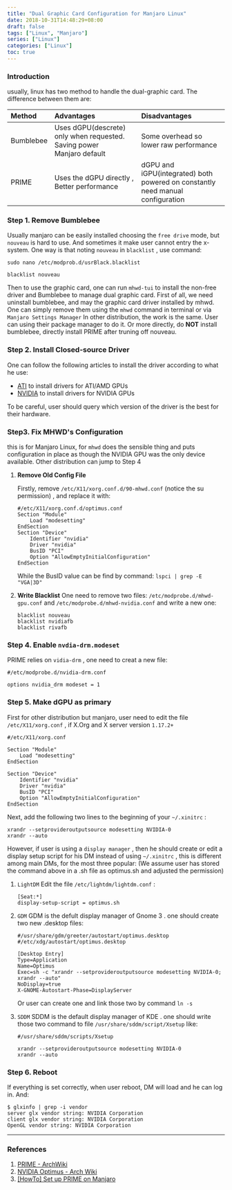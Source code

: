 ```yaml
---
title: "Dual Graphic Card Configuration for Manjaro Linux"
date: 2018-10-31T14:48:29+08:00
draft: false
tags: ["Linux", "Manjaro"]
series: ["Linux"]
categories: ["Linux"]
toc: true
---
```


### Introduction
usually, linux has two method to handle the dual-graphic card. The difference between
them are:

| Method         | Advantages     | Disadvantages|
| :------------- | :------------- |:-------------|
|Bumblebee       | Uses dGPU(descrete) only when requested.  Saving power <br> Manjaro default|Some overhead so lower raw performance|
|PRIME|Uses the dGPU directly , Better performance |dGPU and iGPU(integrated) both powered on constantly <br> need manual configuration|

### Step 1. Remove Bumblebee

Usually manjaro can be easily installed choosing the `free drive` mode, but `nouveau`
is hard to use. And sometimes it make user cannot entry the x-system.
One way is that noting `nouveau` in `blacklist` , use command:
```shell
sudo nano /etc/modprob.d/usrBlack.blacklist

blacklist nouveau
```
Then to use the graphic card, one can run `mhwd-tui` to install the non-free driver and
Bumblebee to manage dual graphic card.
First of all, we need uninstall bumblebee, and may the graphic card driver installed by mhwd.
One can simply remove them using the `mhwd` command in terminal or via `Manjaro Settings Manager`
In other distribution, the work is the same. User can using their package manager to do it.
Or more directly, do **NOT** install bumblebee, directly install PRIME after truning off nouveau.

### Step 2. Install Closed-source Driver
One can follow the following articles to install the driver according to what he use:

- [ATI](https://wiki.archlinux.org/index.php/ATI) to install drivers for ATI/AMD GPUs
- [NVIDIA](https://wiki.archlinux.org/index.php/NVIDIA) to install drivers for NVIDIA GPUs

To be careful, user should query which version of the driver is the best for their hardware.

### Step3. Fix MHWD's Configuration
this is for Manjaro Linux, for `mhwd` does the sensible thing and puts configuration in place as though the NVIDIA GPU was the only device available.
Other distribution can jump to Step 4

1. **Remove Old Config File**

    Firstly, remove `/etc/X11/xorg.conf.d/90-mhwd.conf` (notice the su permission) , and replace it with:
    ```shell
    #/etc/X11/xorg.conf.d/optimus.conf  
    Section "Module"
        Load "modesetting"
    EndSection  
    Section "Device"
        Identifier "nvidia"
        Driver "nvidia"
        BusID "PCI"
        Option "AllowEmptyInitialConfiguration"
    EndSection
    ```
    While the BusID value can be find by command: `lspci | grep -E "VGA|3D"`

2. **Write Blacklist**
    One need to remove two files: `/etc/modprobe.d/mhwd-gpu.conf` and `/etc/modprobe.d/mhwd-nvidia.conf` and write a new one:

    ```shell
    blacklist nouveau
    blacklist nvidiafb
    blacklist rivafb
    ```

### Step 4. Enable `nvdia-drm.modeset`
PRIME relies on `vidia-drm` , one need to creat a new file:

```shell
#/etc/modprobe.d/nvidia-drm.conf

options nvidia_drm modeset = 1
```

### Step 5. Make dGPU as primary

First for other distribution but manjaro, user need to edit the file `/etc/X11/xorg.conf` , if X.Org and X server version `1.17.2+`

```shell
#/etc/X11/xorg.conf

Section "Module"
    Load "modesetting"
EndSection

Section "Device"
    Identifier "nvidia"
    Driver "nvidia"
    BusID "PCI"
    Option "AllowEmptyInitialConfiguration"
EndSection
```

Next, add the following two lines to the beginning of your `~/.xinitrc` :

```shell
xrandr --setprovideroutputsource modesetting NVIDIA-0
xrandr --auto
```

However, if user is using a `display manager` , then he should create or edit a display setup script for his DM instead of using `~/.xinitrc` , this is different among main DMs, for the most three popular: (We assume user has stored the command above in a .sh file as optimus.sh and adjusted the permission)

1. `LightDM`
    Edit the file `/etc/lightdm/lightdm.conf` :

    ```shell
    [Seat:*]
    display-setup-script = optimus.sh
    ```

2. `GDM`
    GDM is the defult display manager of Gnome 3 . one should create two new .desktop files:

    ```shell
    #/usr/share/gdm/greeter/autostart/optimus.desktop
    #/etc/xdg/autostart/optimus.desktop

    [Desktop Entry]
    Type=Application
    Name=Optimus
    Exec=sh -c "xrandr --setprovideroutputsource modesetting NVIDIA-0; xrandr --auto"
    NoDisplay=true
    X-GNOME-Autostart-Phase=DisplayServer
    ```

    Or user can create one and link those two by command `ln -s`

3. `SDDM`
    SDDM is the default display manager of KDE . one should write those two command to file `/usr/share/sddm/script/Xsetup` like:

    ```shell
    #/usr/share/sddm/scripts/Xsetup

    xrandr --setprovideroutputsource modesetting NVIDIA-0
    xrandr --auto
    ```

### Step 6. Reboot

If everything is set correctly, when user reboot, DM will load and he can log in. And:

```shell
$ glxinfo | grep -i vendor
server glx vendor string: NVIDIA Corporation
client glx vendor string: NVIDIA Corporation
OpenGL vendor string: NVIDIA Corporation
```


<hr>

### References
1. [PRIME - ArchWiki](https://wiki.archlinux.org/index.php/PRIME)
2. [NVIDIA Optimus - Arch Wiki](https://wiki.archlinux.org/index.php/NVIDIA_Optimus)
3. [[HowTo] Set up PRIME on Manjaro](https://forum.manjaro.org/t/howto-set-up-prime-with-nvidia-proprietary-driver/40225)

